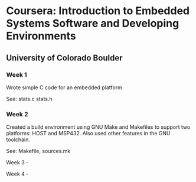 # Coursera: Introduction to Embedded Systems Software and Developing Environments

## University of Colorado Boulder

### Week 1  
Wrote simple C code for an embedded platform

See: stats.c stats.h

### Week 2
Created a build environment using GNU Make and Makefiles to support two platforms: HOST and MSP432. Also used other features in the GNU toolchain.

See: Makefile, sources.mk

Week 3 -

Week 4 - 
